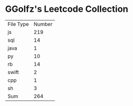# GGolfz's Leetcode Collection

<table><tr><td>File Type</td><td>Number</td></tr><tr><td>js</td><td>219</td></tr><tr><td>sql</td><td>14</td></tr><tr><td>java</td><td>1</td></tr><tr><td>py</td><td>10</td></tr><tr><td>rb</td><td>14</td></tr><tr><td>swift</td><td>2</td></tr><tr><td>cpp</td><td>1</td></tr><tr><td>sh</td><td>3</td></tr><tr><td>Sum</td><td>264</td></tr></table>